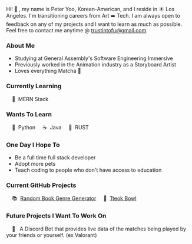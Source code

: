 Hi! 👋 , my name is Peter Yoo, Korean-American, and I reside in ☀️ Los Angeles. I'm transitioning careers from Art ➡️ Tech. I am always open to feedback on any of my projects and I want to learn as much as possible. Feel free to contact me anytime @ [trustintofu@gmail.com](trustintofu@gmail.com).

### About Me
- Studying at General Assembly's Software Engineering Immersive
- Previously worked in the Animation industry as a Storyboard Artist
- Loves everything Matcha 🍵

### Currently Learning
&nbsp;&nbsp;&nbsp; 👀 &nbsp;MERN Stack

### Wants To Learn
&nbsp;&nbsp;&nbsp; 🐍 &nbsp;Python &nbsp;&nbsp;&nbsp; ☕ &nbsp;Java &nbsp;&nbsp;&nbsp; 🦀 &nbsp;RUST

### One Day I Hope To
- Be a full time full stack developer
- Adopt more pets
- Teach coding to people who don't have access to education

### Current GitHub Projects
&nbsp;&nbsp;&nbsp; 📚 &nbsp;[Random Book Genre Generator](https://github.com/PeterSYoo/randomBookGenreGenerator) &nbsp;&nbsp;&nbsp; 🍜 &nbsp;[Tteok Bowl](https://github.com/PeterSYoo/tteokBowl)

### Future Projects I Want To Work On
&nbsp;&nbsp;&nbsp; 🤖 &nbsp; A Discord Bot that provides live data of the matches being played by your friends or yourself. (ex Valorant)
